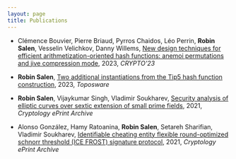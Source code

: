 ```yaml
---
layout: page
title: Publications
---
```


- Clémence Bouvier, Pierre Briaud, Pyrros Chaidos, Léo Perrin, **Robin Salen**, Vesselin Velichkov, Danny Willems, [New design techniques for efficient arithmetization-oriented hash functions: anemoi permutations and jive compression mode](https://link.springer.com/chapter/10.1007/978-3-031-38548-3_17), 2023, *CRYPTO'23*
&nbsp;

- **Robin Salen**, [Two additional instantiations from the Tip5 hash function construction](https://toposware.com/paper_tip5.pdf), 2023, *Toposware*
&nbsp;

- **Robin Salen**, Vijaykumar Singh, Vladimir Soukharev, [Security analysis of elliptic curves over sextic extension of small prime fields](https://eprint.iacr.org/2022/277), 2021, *Cryptology ePrint Archive*
&nbsp;

- Alonso González, Hamy Ratoanina, **Robin Salen**, Setareh Sharifian, Vladimir Soukharev, [Identifiable cheating entity flexible round-optimized schnorr threshold (ICE FROST) signature protocol](https://eprint.iacr.org/2021/1658), 2021, *Cryptology ePrint Archive*
